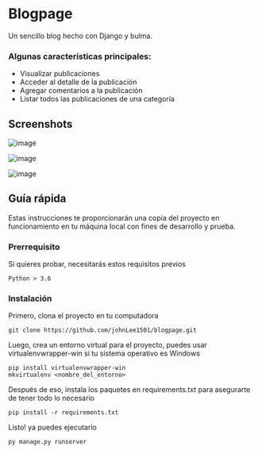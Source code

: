 # Blogpage
Un sencillo blog hecho con Django y bulma. 

### Algunas características principales: 
- Visualizar publicaciones
- Acceder al detalle de la publicación
- Agregar comentarios a la publicación
- Listar todos las publicaciones de una categoría

## Screenshots

![image](https://user-images.githubusercontent.com/71096926/121788275-a393c900-cb91-11eb-90db-ad958af5bf5e.png)

![image](https://user-images.githubusercontent.com/71096926/121788278-ae4e5e00-cb91-11eb-9c13-90b1323852b1.png)

![image](https://user-images.githubusercontent.com/71096926/121788287-b73f2f80-cb91-11eb-901e-60cb20f7f745.png)

## Guía rápida

Estas instrucciones te proporcionarán una copia del proyecto en funcionamiento en tu máquina local con fines de desarrollo y prueba.

### Prerrequisito

Si quieres probar, necesitarás estos requisitos previos

```
Python > 3.6
```

### Instalación

Primero, clona el proyecto en tu computadora

```
git clone https://github.com/johnLee1501/blogpage.git
```

Luego, crea un entorno virtual para el proyecto, puedes usar virtualenvwrapper-win si tu sistema operativo es Windows

```
pip install virtualenvwrapper-win
mkvirtualenv <nombre_del_entorno>
```

Después de eso, instala los paquetes en requirements.txt para asegurarte de tener todo lo necesario

```
pip install -r requirements.txt
```


Listo! ya puedes ejecutarlo

```
py manage.py runserver
```


